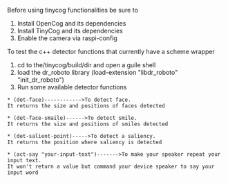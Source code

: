 Before using tinycog functionalities be sure to

  1. Install OpenCog and its dependencies 
  2. Install TinyCog and its dependencies
  3. Enable the camera via raspi-config
  
To test the c++ detector functions that currently have a scheme wrapper
  1. cd to the/tinycog/build/dir and open a guile shell
  2. load the dr_roboto library
    (load-extension "libdr_roboto" "init_dr_roboto")
  3. Run some available detector functions
  
    * (det-face)------------>To detect face.
    It returns the size and positions of faces detected
    
    * (det-face-smaile)------>To detect smile.
    It returns the size and positions of smiles detected
    
    * (det-salient-point)----->To detect a saliency.
    It returns the position where saliency is detected
    
    * (act-say "your-input-text")------->To make your speaker repeat your input text.
    It won't return a value but command your device speaker to say your input word
    

